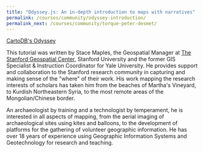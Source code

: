 ```yaml
---
title: "Odyssey.js: An in-depth introduction to maps with narratives"
permalink: /courses/community/odyssey-introduction/
permalink_next: /courses/community/torque-peter-desmet/
---
```


[CartoDB's Odyssey](http://mapninja.github.io/CartoDB_Odyssey_Tutorial_for_Story_Maps/)

<div class="Lesson-info">
  <p>This tutorial was written by Stace Maples, the Geospatial Manager at <a href="http://gis.stanford.edu/">The Stanford Geospatial Center</a>, Stanford University and the former GIS Specialist &amp; Instruction Coordinator for Yale University. He provides support and collaboration to the Stanford research community in capturing and making sense of the "where" of their work. His work mapping the research interests of scholars has taken him from the beaches of Martha's Vineyard, to Kurdish Northeastern Syria, to the most remote areas of the Mongolian/Chinese border.</p>
  <p>An archaeologist by training and a technologist by temperament, he is interested in all aspects of mapping, from the aerial imaging of archaeological sites using kites and balloons, to the development of platforms for the gathering of volunteer geographic information. He has over 18 years of experience using Geographic Information Systems and Geotechnology for research and teaching.</p>
</div>